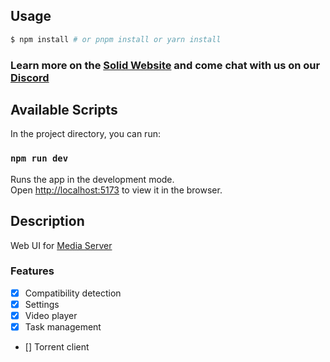 ## Usage

```bash
$ npm install # or pnpm install or yarn install
```

### Learn more on the [Solid Website](https://solidjs.com) and come chat with us on our [Discord](https://discord.com/invite/solidjs)

## Available Scripts

In the project directory, you can run:

### `npm run dev`

Runs the app in the development mode.<br>
Open [http://localhost:5173](http://localhost:5173) to view it in the browser.

## Description

Web UI for [Media Server](https://github.com/dog4ik/media-server)

### Features

- [x] Compatibility detection
- [x] Settings
- [x] Video player
- [x] Task management
- [] Torrent client
